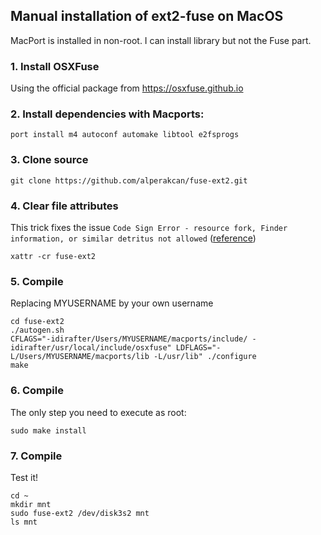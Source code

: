 ## Manual installation of ext2-fuse on MacOS

MacPort is installed in non-root. I can install library but not the Fuse part.

### 1. Install OSXFuse
Using the official package from https://osxfuse.github.io

### 2. Install dependencies with Macports:
```
port install m4 autoconf automake libtool e2fsprogs
```

### 3. Clone source
```
git clone https://github.com/alperakcan/fuse-ext2.git	
```

### 4. Clear file attributes
This trick fixes the issue `Code Sign Error - resource fork, Finder information, or similar detritus not allowed` ([reference](https://stackoverflow.com/questions/39652867/code-sign-error-in-macos-high-sierra-xcode-resource-fork-finder-information))
```
xattr -cr fuse-ext2
```

### 5. Compile
Replacing MYUSERNAME by your own username 
```
cd fuse-ext2
./autogen.sh
CFLAGS="-idirafter/Users/MYUSERNAME/macports/include/ -idirafter/usr/local/include/osxfuse" LDFLAGS="-L/Users/MYUSERNAME/macports/lib -L/usr/lib" ./configure
make
```

### 6. Compile
The only step you need to execute as root:
```
sudo make install
```

### 7. Compile
Test it!
```
cd ~
mkdir mnt
sudo fuse-ext2 /dev/disk3s2 mnt
ls mnt
```
